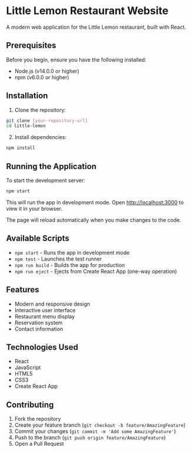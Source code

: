 # Little Lemon Restaurant Website

A modern web application for the Little Lemon restaurant, built with React.

## Prerequisites

Before you begin, ensure you have the following installed:
- Node.js (v14.0.0 or higher)
- npm (v6.0.0 or higher)

## Installation

1. Clone the repository:
```bash
git clone [your-repository-url]
cd little-lemon
```

2. Install dependencies:
```bash
npm install
```

## Running the Application

To start the development server:

```bash
npm start
```

This will run the app in development mode. Open [http://localhost:3000](http://localhost:3000) to view it in your browser.

The page will reload automatically when you make changes to the code.

## Available Scripts

- `npm start` - Runs the app in development mode
- `npm test` - Launches the test runner
- `npm run build` - Builds the app for production
- `npm run eject` - Ejects from Create React App (one-way operation)

## Features

- Modern and responsive design
- Interactive user interface
- Restaurant menu display
- Reservation system
- Contact information

## Technologies Used

- React
- JavaScript
- HTML5
- CSS3
- Create React App

## Contributing

1. Fork the repository
2. Create your feature branch (`git checkout -b feature/AmazingFeature`)
3. Commit your changes (`git commit -m 'Add some AmazingFeature'`)
4. Push to the branch (`git push origin feature/AmazingFeature`)
5. Open a Pull Request
